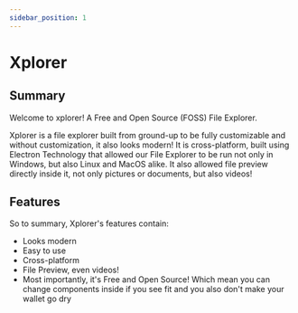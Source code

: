 ```yaml
---
sidebar_position: 1
---
```


# Xplorer

## Summary

Welcome to xplorer! A Free and Open Source (FOSS) File Explorer.

Xplorer is a file explorer built from ground-up to be fully customizable and without customization, it also looks modern!
It is cross-platform, built using Electron Technology that allowed our File Explorer to be run not only in Windows, but also Linux and MacOS alike.
It also allowed file preview directly inside it, not only pictures or documents, but also videos!

## Features

So to summary, Xplorer's features contain:

-   Looks modern
-   Easy to use
-   Cross-platform
-   File Preview, even videos!
-   Most importantly, it's Free and Open Source! Which mean you can change components inside if you see fit and you also don't make your wallet go dry
